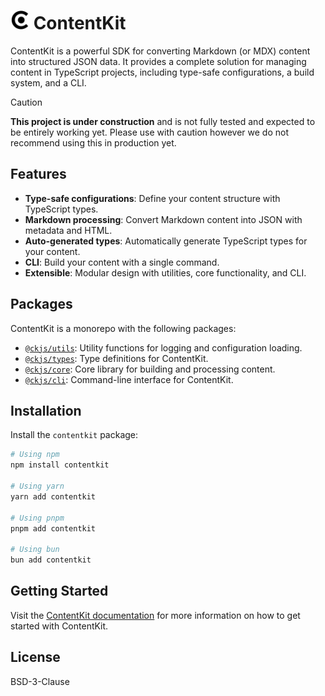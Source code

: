 # <picture><source srcset="./assets/logo-dark.png" media="(prefers-color-scheme: dark)" /><img src="./assets/logo-light.png" height="30" alt="ContentKit Logo" /></picture>&nbsp;ContentKit

ContentKit is a powerful SDK for converting Markdown (or MDX) content into structured JSON data. It provides a complete solution for managing content in TypeScript projects, including type-safe configurations, a build system, and a CLI.

> [!CAUTION]
> **This project is under construction** and is not fully tested and expected to be entirely working yet. Please use with caution however we do not recommend using this in production yet.

## Features

- **Type-safe configurations**: Define your content structure with TypeScript types.
- **Markdown processing**: Convert Markdown content into JSON with metadata and HTML.
- **Auto-generated types**: Automatically generate TypeScript types for your content.
- **CLI**: Build your content with a single command.
- **Extensible**: Modular design with utilities, core functionality, and CLI.

## Packages

ContentKit is a monorepo with the following packages:

- [`@ckjs/utils`](./packages/utils): Utility functions for logging and configuration loading.
- [`@ckjs/types`](./packages/types): Type definitions for ContentKit.
- [`@ckjs/core`](./packages/core): Core library for building and processing content.
- [`@ckjs/cli`](./packages/cli): Command-line interface for ContentKit.

## Installation

Install the `contentkit` package:

```bash
# Using npm
npm install contentkit

# Using yarn
yarn add contentkit

# Using pnpm
pnpm add contentkit

# Using bun
bun add contentkit
```

## Getting Started

Visit the [ContentKit documentation](https://contentkit.dev/docs/getting-started) for more information on how to get started with ContentKit.

## License

BSD-3-Clause